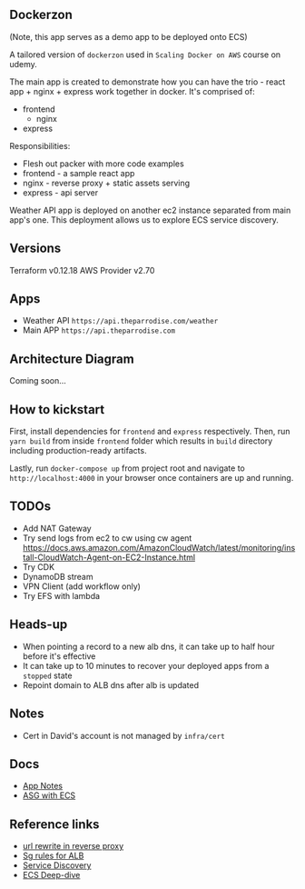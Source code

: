## Dockerzon

(Note, this app serves as a demo app to be deployed onto ECS)

A tailored version of `dockerzon` used in `Scaling Docker on AWS` course on udemy.

The main app is created to demonstrate how you can have the trio - react app + nginx + express work together in docker. It's comprised of:

- frontend
  - nginx
- express

Responsibilities:

- Flesh out packer with more code examples
- frontend - a sample react app
- nginx - reverse proxy + static assets serving
- express - api server

Weather API app is deployed on another ec2 instance separated from main app's one. This deployment allows us to explore ECS service discovery.

## Versions
Terraform v0.12.18
AWS Provider v2.70

## Apps

- Weather API `https://api.theparrodise.com/weather`
- Main APP `https://api.theparrodise.com`

## Architecture Diagram

Coming soon...

## How to kickstart

First, install dependencies for `frontend` and `express` respectively.
Then, run `yarn build` from inside `frontend` folder which results in `build` directory including production-ready artifacts.

Lastly, run `docker-compose up` from project root and navigate to `http://localhost:4000` in your browser once containers are up and running.

<!-- ## [Design Principle](./design-principles.md) -->

## TODOs

- Add NAT Gateway
- Try send logs from ec2 to cw using cw agent
https://docs.aws.amazon.com/AmazonCloudWatch/latest/monitoring/install-CloudWatch-Agent-on-EC2-Instance.html
- Try CDK
- DynamoDB stream
- VPN Client (add workflow only)
- Try EFS with lambda

## Heads-up

- When pointing a record to a new alb dns, it can take up to half hour before it's effective
- It can take up to 10 minutes to recover your deployed apps from a `stopped` state
- Repoint domain to ALB dns after alb is updated

## Notes

- Cert in David's account is not managed by `infra/cert`

## Docs

- [App Notes](./docs/app-notes.md)
- [ASG with ECS](./docs/asg.md)

## Reference links
- [url rewrite in reverse proxy](https://serverfault.com/questions/379675/nginx-reverse-proxy-url-rewrite)
- [Sg rules for ALB](https://docs.aws.amazon.com/AWSEC2/latest/WindowsGuide/security-group-rules-reference.html)
- [Service Discovery](https://docs.aws.amazon.com/AmazonECS/latest/developerguide/ecs-cli-tutorial-servicediscovery.html)
- [ECS Deep-dive](https://www.youtube.com/watch?v=qbEPae8YNbs&t=2006s)
